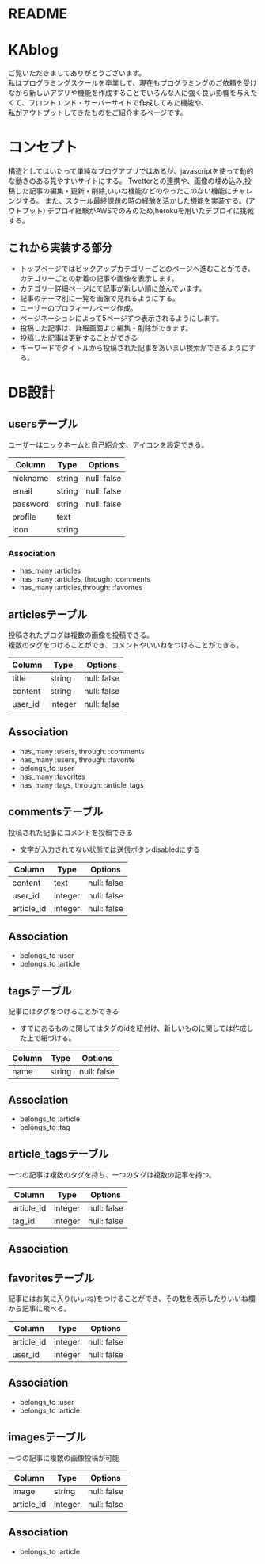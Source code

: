 # README

# KAblog
ご覧いただきましてありがとうございます。
<br>私はプログラミングスクールを卒業して、現在もプログラミングのご依頼を受けながら新しいアプリや機能を作成することでいろんな人に強く良い影響を与えたくて、フロントエンド・サーバーサイドで作成してみた機能や、
<br>私がアウトプットしてきたものをご紹介するページです。

# コンセプト
構造としてはいたって単純なブログアプリではあるが、javascriptを使って動的な動きのある見やすいサイトにする。
Twetterとの連携や、画像の埋め込み,投稿した記事の編集・更新・削除,いいね機能などのやったこのない機能にチャレンジする。
また、スクール最終課題の時の経験を活かした機能を実装する。(アウトプット)
デプロイ経験がAWSでのみのため,herokuを用いたデプロイに挑戦する。

## これから実装する部分
* トップページではピックアップカテゴリーごとのページへ進むことができ、カテゴリーごとの新着の記事や画像を表示します。
* カテゴリー詳細ページにて記事が新しい順に並んでいます。
* 記事のテーマ別に一覧を画像で見れるようにする。
* ユーザーのプロフィールページ作成。
* ページネーションによって5ページずつ表示されるようにします。
* 投稿した記事は、詳細画面より編集・削除ができます。
* 投稿した記事は更新することができる
* キーワードでタイトルから投稿された記事をあいまい検索ができるようにする。

# DB設計

## usersテーブル
ユーザーはニックネームと自己紹介文、アイコンを設定できる。

|Column|Type|Options|
|------|----|-------|
|nickname|string|null: false|
|email|string|null: false|
|password|string|null: false|
|profile|text||
|icon|string||

### Association

- has_many :articles
- has_many :articles, through: :comments
- has_many :articles,through: :favorites

## articlesテーブル
投稿されたブログは複数の画像を投稿できる。
<br>複数のタグをつけることができ、コメントやいいねをつけることができる。

|Column|Type|Options|
|------|----|-------|
|title|string|null: false|
|content|string|null: false|
|user_id|integer|null: false|

## Association

- has_many :users, through: :comments
- has_many :users, through: :favorite
- belongs_to :user
- has_many :favorites
- has_many :tags, through: :article_tags


## commentsテーブル
投稿された記事にコメントを投稿できる
* 文字が入力されてない状態では送信ボタンdisabledにする

|Column|Type|Options|
|------|----|-------|
|content|text|null: false|
|user_id|integer|null: false|
|article_id|integer|null: false|

## Association

- belongs_to :user
- belongs_to :article

## tagsテーブル
記事にはタグをつけることができる
* すでにあるものに関してはタグのidを紐付け、新しいものに関しては作成した上で紐づける。

|Column|Type|Options|
|------|----|-------|
|name|string|null: false|

## Association

- belongs_to :article
- belongs_to :tag

## article_tagsテーブル
一つの記事は複数のタグを持ち、一つのタグは複数の記事を持つ。

|Column|Type|Options|
|------|----|-------|
|article_id|integer|null: false|
|tag_id|integer|null: false|

## Association


## favoritesテーブル
記事にはお気に入り(いいね)をつけることができ、その数を表示したりいいね欄から記事に飛べる。

|Column|Type|Options|
|------|----|-------|
|article_id|integer|null: false|
|user_id|integer|null: false|

## Association

- belongs_to :user
- belongs_to :article

## imagesテーブル
一つの記事に複数の画像投稿が可能

|Column|Type|Options|
|------|----|-------|
|image|string|null: false|
|article_id|integer|null: false|

## Association

- belongs_to :article
